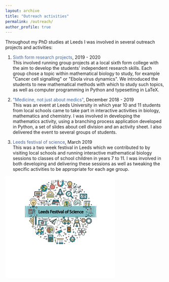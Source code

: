 ```yaml
---
layout: archive
title: "Outreach activities"
permalink: /outreach/
author_profile: true
---
```


Throughout my PhD studies at Leeds I was involved in several outreach projects and activities:

1. <span style="color:#47689e">Sixth form research projects</span>, 2019 - 2020  
This involved running group projects at a local sixth form college with the aim to develop the students' independent research skills. Each group chose a topic within mathematical biology to study, for example "Cancer cell signalling" or "Ebola virus dynamics". We introduced the students to new mathematical methods with which to study such topics, as well as computer programming in Python and typesetting in LaTeX.  

2. <span style="color:#47689e">"Medicine, not just about medics"</span>, December 2018 - 2019  
This was an event at Leeds University in which year 10 and 11 students from local schools came to take part in interactive activities in biology, mathematics and chemistry. I was involved in developing the mathematics activity, using a branching process application developed in Python, a set of slides about cell division and an activity sheet. I also delivered the event to several groups of students.

3. <span style="color:#47689e">Leeds festival of science</span>, March 2019  
This was a two week festival in Leeds which we contributed to by visiting local schools and running interactive mathematical biology sessions to classes of school children in years 7 to 11. I was involved in both developing and delivering these sessions as well as tweaking the specific activities to be appropriate for each age group.

<img src="/images/lfos3.png?raw=true"/>

